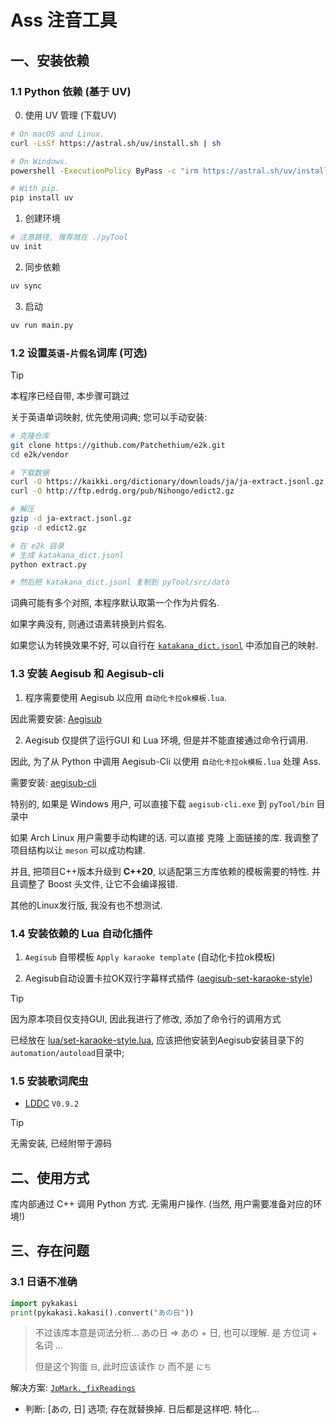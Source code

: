 # Ass 注音工具
## 一、安装依赖
### 1.1 Python 依赖 (基于 UV)

0. 使用 UV 管理 (下载UV)

```bash
# On macOS and Linux.
curl -LsSf https://astral.sh/uv/install.sh | sh

# On Windows.
powershell -ExecutionPolicy ByPass -c "irm https://astral.sh/uv/install.ps1 | iex"

# With pip.
pip install uv
```

1. 创建环境

```bash
# 注意路径, 推荐就在 ./pyTool
uv init
```

2. 同步依赖

```bash
uv sync
```

3. 启动

```bash
uv run main.py
```

### 1.2 设置`英语-片假名`词库 (可选)

> [!TIP]
> 本程序已经自带, 本步骤可跳过

关于英语单词映射, 优先使用词典; 您可以手动安装:

```bash
# 克隆仓库
git clone https://github.com/Patchethium/e2k.git
cd e2k/vendor

# 下载数据
curl -O https://kaikki.org/dictionary/downloads/ja/ja-extract.jsonl.gz
curl -O http://ftp.edrdg.org/pub/Nihongo/edict2.gz

# 解压
gzip -d ja-extract.jsonl.gz
gzip -d edict2.gz

# 在 e2k 目录
# 生成 katakana_dict.jsonl
python extract.py

# 然后把 katakana_dict.jsonl 复制到 pyTool/src/data
```

词典可能有多个对照, 本程序默认取第一个作为片假名.

如果字典没有, 则通过语素转换到片假名.

如果您认为转换效果不好, 可以自行在 [`katakana_dict.jsonl`](./src/data/katakana_dict.jsonl) 中添加自己的映射.

### 1.3 安装 Aegisub 和 Aegisub-cli

1. 程序需要使用 Aegisub 以应用 `自动化卡拉ok模板.lua`.

因此需要安装: [Aegisub](https://github.com/TypesettingTools/Aegisub/releases)

2. Aegisub 仅提供了运行GUI 和 Lua 环境, 但是并不能直接通过命令行调用.

因此, 为了从 Python 中调用 Aegisub-Cli 以使用 `自动化卡拉ok模板.lua` 处理 Ass.

需要安装: [aegisub-cli](https://github.com/HengXin666/aegisub-cli)

特别的, 如果是 Windows 用户, 可以直接下载 `aegisub-cli.exe` 到 `pyTool/bin` 目录中

如果 Arch Linux 用户需要手动构建的话. 可以直接 克隆 上面链接的库. 我调整了项目结构以让 `meson` 可以成功构建.

并且, 把项目C++版本升级到 **C++20**, 以适配第三方库依赖的模板需要的特性. 并且调整了 Boost 头文件, 让它不会编译报错.

其他的Linux发行版, 我没有也不想测试.

### 1.4 安装依赖的 Lua 自动化插件

1. `Aegisub` 自带模板 `Apply karaoke template` (自动化卡拉ok模板)

2. Aegisub自动设置卡拉OK双行字幕样式插件 ([aegisub-set-karaoke-style](https://github.com/MichiyamaKaren/aegisub-set-karaoke-style)) 

> [!TIP]
> 因为原本项目仅支持GUI, 因此我进行了修改, 添加了命令行的调用方式
> 
> 已经放在 [lua/set-karaoke-style.lua](./lua/set-karaoke-style.lua), 应该把他安装到Aegisub安装目录下的`automation/autoload`目录中;

### 1.5 安装歌词爬虫

- [LDDC](https://github.com/chenmozhijin/LDDC) `V0.9.2`

> [!TIP]
> 无需安装, 已经附带于源码

## 二、使用方式

库内部通过 C++ 调用 Python 方式. 无需用户操作. (当然, 用户需要准备对应的环境!)

## 三、存在问题
### 3.1 日语不准确

```py
import pykakasi
print(pykakasi.kakasi().convert("あの日"))
```

> 不过该库本意是词法分析... あの日 => あの + 日, 也可以理解. 是 方位词 + 名词 ...
>
> 但是这个狗蛋 `日`, 此时应该读作 `ひ` 而不是 `にち`

解决方案: [`JpMark._fixReadings`](src/mark/jpMark.py)

- 判断: [あの, 日] 选项; 存在就替换掉. 日后都是这样吧. 特化...